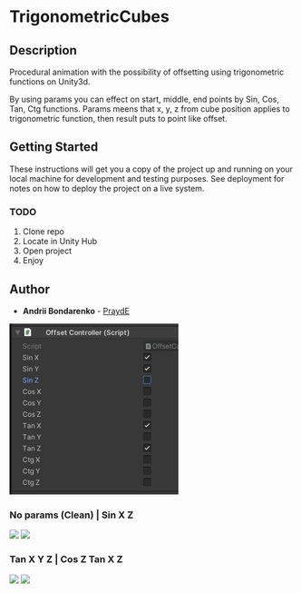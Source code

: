 # TrigonometricCubes

## Description

Procedural animation with the possibility of offsetting using trigonometric functions on Unity3d.

By using params you can effect on start, middle, end points by Sin, Cos, Tan, Ctg functions.
Params meens that x, y, z from cube position applies to trigonometric function,
then result puts to point like offset.

## Getting Started

These instructions will get you a copy of the project up and running on your local machine for development and testing purposes.
See deployment for notes on how to deploy the project on a live system.

### TODO

1. Clone repo
2. Locate in Unity Hub
3. Open project
4. Enjoy

## Author

* **Andrii Bondarenko** - [PraydE](https://github.com/PraydE007)

![](Examples/Screenshot.PNG)
### No params (Clean) | Sin X Z
![](Examples/GIF_Clean.gif)
![](Examples/GIF_SinXZ.gif)
### Tan X Y Z | Cos Z Tan X Z
![](Examples/GIF_TanXYZ.gif)
![](Examples/GIF_CosZTanXZ.gif)
